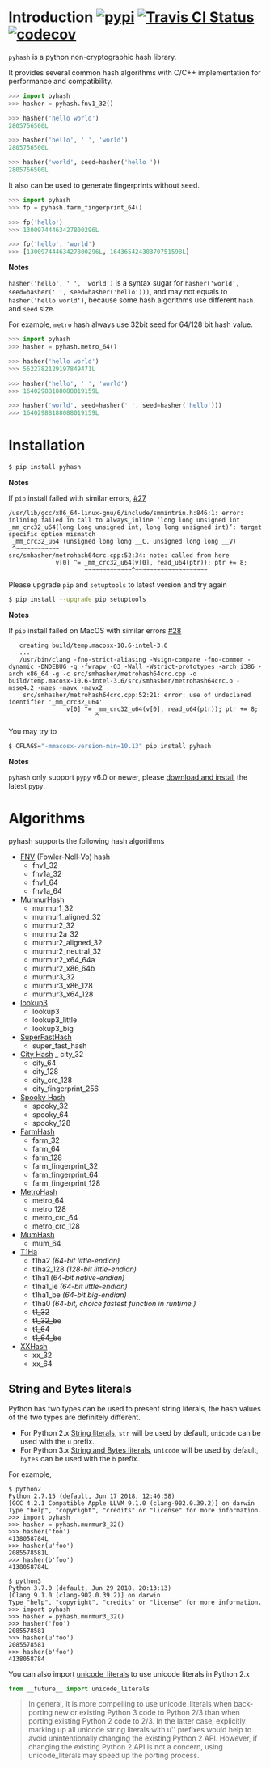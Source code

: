 # Introduction [![pypi](https://img.shields.io/pypi/v/pyhash.svg)](https://pypi.org/project/pyhash/) [![Travis CI Status](https://travis-ci.org/flier/pyfasthash.svg?branch=master)](https://travis-ci.org/flier/pyfasthash) [![codecov](https://codecov.io/gh/flier/pyfasthash/branch/master/graph/badge.svg)](https://codecov.io/gh/flier/pyfasthash)

`pyhash` is a python non-cryptographic hash library.

It provides several common hash algorithms with C/C++ implementation for performance and compatibility.

```python
>>> import pyhash
>>> hasher = pyhash.fnv1_32()

>>> hasher('hello world')
2805756500L

>>> hasher('hello', ' ', 'world')
2805756500L

>>> hasher('world', seed=hasher('hello '))
2805756500L
```

It also can be used to generate fingerprints without seed.

```python
>>> import pyhash
>>> fp = pyhash.farm_fingerprint_64()

>>> fp('hello')
>>> 13009744463427800296L

>>> fp('hello', 'world')
>>> [13009744463427800296L, 16436542438370751598L]
```

**Notes**

`hasher('hello', ' ', 'world')` is a syntax sugar for `hasher('world', seed=hasher(' ', seed=hasher('hello')))`, and may not equals to `hasher('hello world')`, because some hash algorithms use different `hash` and `seed` size.

For example, `metro` hash always use 32bit seed for 64/128 bit hash value.

```python
>>> import pyhash
>>> hasher = pyhash.metro_64()

>>> hasher('hello world')
>>> 5622782129197849471L

>>> hasher('hello', ' ', 'world')
>>> 16402988188088019159L

>>> hasher('world', seed=hasher(' ', seed=hasher('hello')))
>>> 16402988188088019159L
```

# Installation

```bash
$ pip install pyhash
```

**Notes**

If `pip` install failed with similar errors, [#27](https://github.com/flier/pyfasthash/issues/27)

```
/usr/lib/gcc/x86_64-linux-gnu/6/include/smmintrin.h:846:1: error: inlining failed in call to always_inline ‘long long unsigned int _mm_crc32_u64(long long unsigned int, long long unsigned int)’: target specific option mismatch
 _mm_crc32_u64 (unsigned long long __C, unsigned long long __V)
 ^~~~~~~~~~~~~
src/smhasher/metrohash64crc.cpp:52:34: note: called from here
             v[0] ^= _mm_crc32_u64(v[0], read_u64(ptr)); ptr += 8;
                     ~~~~~~~~~~~~~^~~~~~~~~~~~~~~~~~~~~
```

Please upgrade `pip` and `setuptools` to latest version and try again

```bash
$ pip install --upgrade pip setuptools
```

**Notes**

If `pip` install failed on MacOS with similar errors [#28](https://github.com/flier/pyfasthash/issues/28)

```
   creating build/temp.macosx-10.6-intel-3.6
   ...
   /usr/bin/clang -fno-strict-aliasing -Wsign-compare -fno-common -dynamic -DNDEBUG -g -fwrapv -O3 -Wall -Wstrict-prototypes -arch i386 -arch x86_64 -g -c src/smhasher/metrohash64crc.cpp -o build/temp.macosx-10.6-intel-3.6/src/smhasher/metrohash64crc.o -msse4.2 -maes -mavx -mavx2
    src/smhasher/metrohash64crc.cpp:52:21: error: use of undeclared identifier '_mm_crc32_u64'
                v[0] ^= _mm_crc32_u64(v[0], read_u64(ptr)); ptr += 8;
                        ^
```

You may try to

```bash
$ CFLAGS="-mmacosx-version-min=10.13" pip install pyhash
```

**Notes**

`pyhash` only support `pypy` v6.0 or newer, please [download and install](https://pypy.org/download.html) the latest `pypy`.

# Algorithms

pyhash supports the following hash algorithms

- [FNV](http://isthe.com/chongo/tech/comp/fnv/) (Fowler-Noll-Vo) hash
  - fnv1_32
  - fnv1a_32
  - fnv1_64
  - fnv1a_64
- [MurmurHash](http://code.google.com/p/smhasher/)
  - murmur1_32
  - murmur1_aligned_32
  - murmur2_32
  - murmur2a_32
  - murmur2_aligned_32
  - murmur2_neutral_32
  - murmur2_x64_64a
  - murmur2_x86_64b
  - murmur3_32
  - murmur3_x86_128
  - murmur3_x64_128
- [lookup3](http://burtleburtle.net/bob/hash/doobs.html)
  - lookup3
  - lookup3_little
  - lookup3_big
- [SuperFastHash](http://www.azillionmonkeys.com/qed/hash.html)
  - super_fast_hash
- [City Hash](https://code.google.com/p/cityhash/)
  _ city_32
  - city_64
  - city_128
  - city_crc_128
  - city_fingerprint_256
- [Spooky Hash](http://burtleburtle.net/bob/hash/spooky.html)
  - spooky_32
  - spooky_64
  - spooky_128
- [FarmHash](https://github.com/google/farmhash)
  - farm_32
  - farm_64
  - farm_128
  - farm_fingerprint_32
  - farm_fingerprint_64
  - farm_fingerprint_128
- [MetroHash](https://github.com/jandrewrogers/MetroHash)
  - metro_64
  - metro_128
  - metro_crc_64
  - metro_crc_128
- [MumHash](https://github.com/vnmakarov/mum-hash)
  - mum_64
- [T1Ha](https://github.com/leo-yuriev/t1ha)
  - t1ha2 _(64-bit little-endian)_
  - t1ha2_128 _(128-bit little-endian)_
  - t1ha1 _(64-bit native-endian)_
  - t1ha1_le _(64-bit little-endian)_
  - t1ha1_be _(64-bit big-endian)_
  - t1ha0 _(64-bit, choice fastest function in runtime.)_
  - ~~t1_32~~
  - ~~t1_32_be~~
  - ~~t1_64~~
  - ~~t1_64_be~~
- [XXHash](https://github.com/Cyan4973/xxHash)
  - xx_32
  - xx_64

## String and Bytes literals

Python has two types can be used to present string literals, the hash values of the two types are definitely different.

- For Python 2.x [String literals](https://docs.python.org/2/reference/lexical_analysis.html#string-literals), `str` will be used by default, `unicode` can be used with the `u` prefix.
- For Python 3.x [String and Bytes literals](https://docs.python.org/3/reference/lexical_analysis.html#string-and-bytes-literals), `unicode` will be used by default, `bytes` can be used with the `b` prefix.

For example,

```
$ python2
Python 2.7.15 (default, Jun 17 2018, 12:46:58)
[GCC 4.2.1 Compatible Apple LLVM 9.1.0 (clang-902.0.39.2)] on darwin
Type "help", "copyright", "credits" or "license" for more information.
>>> import pyhash
>>> hasher = pyhash.murmur3_32()
>>> hasher('foo')
4138058784L
>>> hasher(u'foo')
2085578581L
>>> hasher(b'foo')
4138058784L
```

```
$ python3
Python 3.7.0 (default, Jun 29 2018, 20:13:13)
[Clang 9.1.0 (clang-902.0.39.2)] on darwin
Type "help", "copyright", "credits" or "license" for more information.
>>> import pyhash
>>> hasher = pyhash.murmur3_32()
>>> hasher('foo')
2085578581
>>> hasher(u'foo')
2085578581
>>> hasher(b'foo')
4138058784
```

You can also import [unicode_literals](http://python-future.org/unicode_literals.html) to use unicode literals in Python 2.x

```python
from __future__ import unicode_literals
```

> In general, it is more compelling to use unicode_literals when back-porting new or existing Python 3 code to Python 2/3 than when porting existing Python 2 code to 2/3. In the latter case, explicitly marking up all unicode string literals with u'' prefixes would help to avoid unintentionally changing the existing Python 2 API. However, if changing the existing Python 2 API is not a concern, using unicode_literals may speed up the porting process.
